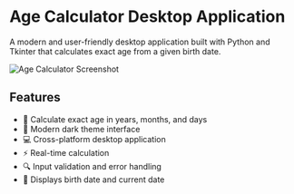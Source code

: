 # Age Calculator Desktop Application

A modern and user-friendly desktop application built with Python and Tkinter that calculates exact age from a given birth date.

![Age Calculator Screenshot](screenshots/main_screen.png)

## Features

- 🎯 Calculate exact age in years, months, and days
- 🎨 Modern dark theme interface
- 💻 Cross-platform desktop application
- ⚡ Real-time calculation
- 🔍 Input validation and error handling
- 📅 Displays birth date and current date

